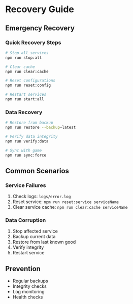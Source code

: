 # Recovery Guide

## Emergency Recovery

### Quick Recovery Steps
```bash
# Stop all services
npm run stop:all

# Clear cache
npm run clear:cache

# Reset configurations
npm run reset:config

# Restart services
npm run start:all
```

### Data Recovery
```bash
# Restore from backup
npm run restore --backup=latest

# Verify data integrity
npm run verify:data

# Sync with game
npm run sync:force
```

## Common Scenarios

### Service Failures
1. Check logs: `logs/error.log`
2. Reset service: `npm run reset:service serviceName`
3. Clear service cache: `npm run clear:cache serviceName`

### Data Corruption
1. Stop affected service
2. Backup current data
3. Restore from last known good
4. Verify integrity
5. Restart service

## Prevention
- Regular backups
- Integrity checks
- Log monitoring
- Health checks
